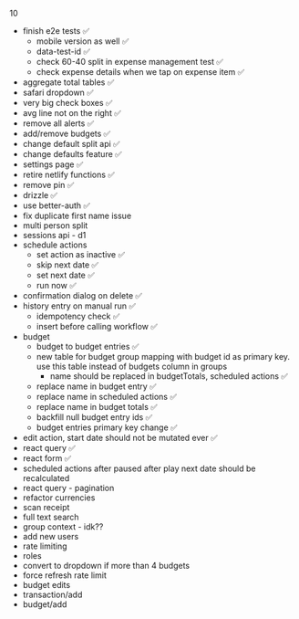 10
- finish e2e tests ✅
    - mobile version as well ✅
    - data-test-id ✅
    - check 60-40 split in expense management test ✅
    - check expense details when we tap on expense item ✅
- aggregate total tables ✅
- safari dropdown ✅
- very big check boxes ✅
- avg line not on the right ✅
- remove all alerts ✅
- add/remove budgets ✅ 
- change default split api ✅
- change defaults feature ✅
- settings page ✅
- retire netlify functions ✅
- remove pin ✅
- drizzle ✅
- use better-auth ✅
- fix duplicate first name issue
- multi person split
- sessions api - d1
- schedule actions
    - set action as inactive ✅
    - skip next date ✅
    - set next date ✅
    - run now ✅
- confirmation dialog on delete ✅
- history entry on manual run ✅
    - idempotency check ✅
    - insert before calling workflow ✅
- budget 
    - budget to budget entries ✅
    - new table for budget group mapping with budget id as primary key. use this table instead of budgets column in groups
        - name should be replaced in budgetTotals, scheduled actions ✅
    - replace name in budget entry ✅
    - replace name in scheduled actions ✅
    - replace name in budget totals ✅
    - backfill null budget entry ids ✅
    - budget entries primary key change ✅
- edit action, start date should not be mutated ever ✅
- react query ✅
- react form ✅
- scheduled actions after paused after play next date should be recalculated
- react query - pagination
- refactor currencies
- scan receipt
- full text search
- group context - idk??
- add new users
- rate limiting
- roles
- convert to dropdown if more than 4 budgets
- force refresh rate limit
- budget edits
- transaction/add
- budget/add